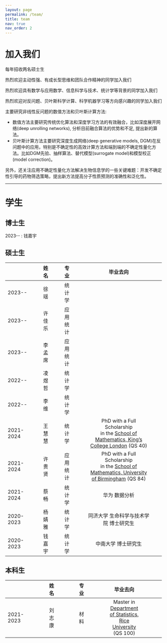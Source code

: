 ```yaml
---
layout: page
permalink: /team/
title: team
nav: true
nav_order: 2
---
```


# 加入我们
每年招收两名硕士生

热烈欢迎主动性强、有成长型思维和团队合作精神的同学加入我们

热烈欢迎具有数学与应用数学、信息科学与技术、统计学等背景的同学加入我们

热烈欢迎对反问题、贝叶斯科学计算、科学机器学习等方向感兴趣的同学加入我们


主要研究非线性反问题的数值方法和贝叶斯计算方法:
- 数值方法主要研究传统优化算法和深度学习方法的有效融合，比如深度展开网络(deep unrolling networks), 分析目前融合算法的优势和不足, 提出新的算法。
- 贝叶斯计算方法主要研究深度生成网络(deep generative models, DGM)在反问题中的应用，特别是不确定性的高效计算方法和端到端的不确定性量化方法。比如DGM先验、抽样算法、替代模型(surrogate model)和模型校正(model correction)。

另外，还关注应用不确定性量化方法解决生物信息学的一些关键难题：开发不确定性引导的药物筛选策略，提出新方法提高分子性质预测的准确性和泛化性。

---

# 学生
## 博士生
2023-- : 钱嘉宇

## 硕士生

|    |      |      | 姓名  |      |      | 专业     |      |      | 毕业去向                                                      |      |      |
|:----------|------|------|:-------:|------|------|:----------|------|------|:--------------------------------------------------------:|------|------|
| 2023--   |      |      | 徐 瑶  |      |      | 统计学   |      |      |                                                                |      |      |
| 2023--   |      |      | 许佳乐 |      |      | 应用统计   |      |      |                                                                |      |      |
| 2023--   |      |      | 李孟席 |      |      | 应用统计   |      |      |                                                                |      |      |
| 2022--   |      |      | 凌煜哲 |      |      | 统计学   |      |      |                                                                |      |      |
| 2022--   |      |      | 李 维   |      |      | 统计学   |      |      |                                                                |      |      |
| 2021-2024 |      |      | 王慧慧 |      |      | 统计学 |      |      | PhD with a Full Scholarship <br> in the [School of Mathematics, King’s College London](https://www.kcl.ac.uk/mathematics) (QS 40) |      |      |
| 2021-2024 |      |      | 许贵贤 |      |      | 应用统计 |      |      | PhD with a Full Scholarship <br> in the [School of Mathematics, University of Birmingham](https://www.birmingham.ac.uk/schools/mathematics) (QS 84) |      |      |
| 2021-2024 |      |      | 蔡畅   |      |      | 统计学   |      |      | 华为 数据分析                                                  |      |      |
| 2020-2023 |      |      | 杨婧雅 |      |      | 统计学   |      |      | 同济大学 生命科学与技术学院  博士研究生                         |      |      |
| 2020-2023 |      |      | 钱嘉宇 |      |      | 统计学 |      |      | 中南大学 博士研究生                                            |      |      |




## 本科生

|   |     |     |     |     | 姓名  |     |     |     |     | 专业 |     |     |     |     | 毕业去向 |     |     |     |     |
|:---------|------|------|------|------|:-----:|------|------|------|------|:----|------|------|------|------|:--------------------------------------------------------------:|------|------|------|------|
| 2021-2023 |   |     |     |     | 刘志康 |      |     |     |     | 材料 |      |     |     |     | Master in [Department of Statistics, Rice University](https://statistics.rice.edu/) (QS 100) |     |     |     |     |




